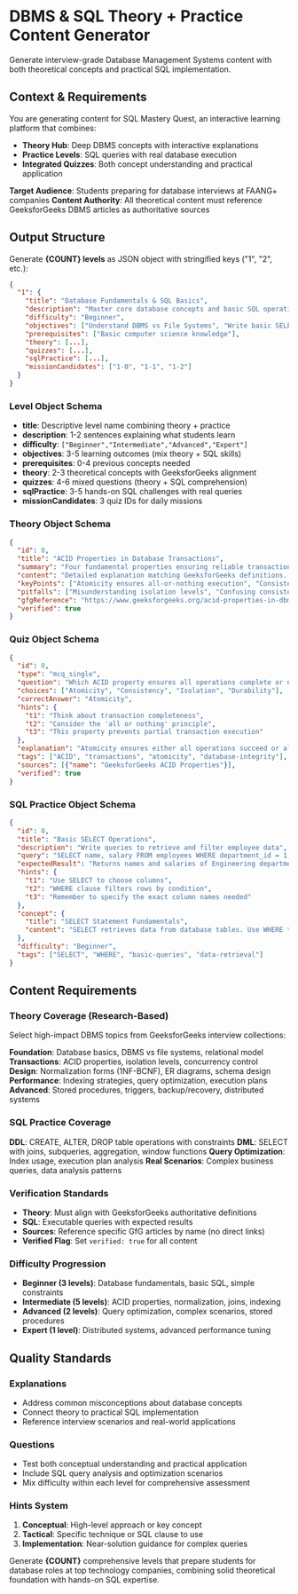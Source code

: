 # DBMS & SQL Theory + Practice Content Generator

Generate interview-grade Database Management Systems content with both theoretical concepts and practical SQL implementation.

## Context & Requirements
You are generating content for SQL Mastery Quest, an interactive learning platform that combines:
- **Theory Hub**: Deep DBMS concepts with interactive explanations  
- **Practice Levels**: SQL queries with real database execution
- **Integrated Quizzes**: Both concept understanding and practical application

**Target Audience**: Students preparing for database interviews at FAANG+ companies
**Content Authority**: All theoretical content must reference GeeksforGeeks DBMS articles as authoritative sources

## Output Structure

Generate **{COUNT} levels** as JSON object with stringified keys ("1", "2", etc.):

```json
{
  "1": {
    "title": "Database Fundamentals & SQL Basics",
    "description": "Master core database concepts and basic SQL operations",
    "difficulty": "Beginner",
    "objectives": ["Understand DBMS vs File Systems", "Write basic SELECT queries", "Apply fundamental constraints"],
    "prerequisites": ["Basic computer science knowledge"],
    "theory": [...],
    "quizzes": [...],
    "sqlPractice": [...],
    "missionCandidates": ["1-0", "1-1", "1-2"]
  }
}
```

### Level Object Schema

- **title**: Descriptive level name combining theory + practice
- **description**: 1-2 sentences explaining what students learn
- **difficulty**: `["Beginner","Intermediate","Advanced","Expert"]`
- **objectives**: 3-5 learning outcomes (mix theory + SQL skills)
- **prerequisites**: 0-4 previous concepts needed
- **theory**: 2-3 theoretical concepts with GeeksforGeeks alignment
- **quizzes**: 4-6 mixed questions (theory + SQL comprehension)
- **sqlPractice**: 3-5 hands-on SQL challenges with real queries
- **missionCandidates**: 3 quiz IDs for daily missions

### Theory Object Schema

```json
{
  "id": 0,
  "title": "ACID Properties in Database Transactions",
  "summary": "Four fundamental properties ensuring reliable transaction processing",
  "content": "Detailed explanation matching GeeksforGeeks definitions...",
  "keyPoints": ["Atomicity ensures all-or-nothing execution", "Consistency maintains data integrity"],
  "pitfalls": ["Misunderstanding isolation levels", "Confusing consistency with durability"],
  "gfgReference": "https://www.geeksforgeeks.org/acid-properties-in-dbms/",
  "verified": true
}
```

### Quiz Object Schema

```json
{
  "id": 0,
  "type": "mcq_single",
  "question": "Which ACID property ensures all operations complete or none do?",
  "choices": ["Atomicity", "Consistency", "Isolation", "Durability"],
  "correctAnswer": "Atomicity",
  "hints": {
    "t1": "Think about transaction completeness",
    "t2": "Consider the 'all or nothing' principle",
    "t3": "This property prevents partial transaction execution"
  },
  "explanation": "Atomicity ensures either all operations succeed or all fail, preventing partial updates that could corrupt data integrity.",
  "tags": ["ACID", "transactions", "atomicity", "database-integrity"],
  "sources": [{"name": "GeeksforGeeks ACID Properties"}],
  "verified": true
}
```

### SQL Practice Object Schema

```json
{
  "id": 0,
  "title": "Basic SELECT Operations",
  "description": "Write queries to retrieve and filter employee data",
  "query": "SELECT name, salary FROM employees WHERE department_id = 1;",
  "expectedResult": "Returns names and salaries of Engineering department employees",
  "hints": {
    "t1": "Use SELECT to choose columns",
    "t2": "WHERE clause filters rows by condition", 
    "t3": "Remember to specify the exact column names needed"
  },
  "concept": {
    "title": "SELECT Statement Fundamentals",
    "content": "SELECT retrieves data from database tables. Use WHERE to filter rows and specify exact columns needed."
  },
  "difficulty": "Beginner",
  "tags": ["SELECT", "WHERE", "basic-queries", "data-retrieval"]
}
```

## Content Requirements

### Theory Coverage (Research-Based)
Select high-impact DBMS topics from GeeksforGeeks interview collections:

**Foundation**: Database basics, DBMS vs file systems, relational model
**Transactions**: ACID properties, isolation levels, concurrency control  
**Design**: Normalization forms (1NF-BCNF), ER diagrams, schema design
**Performance**: Indexing strategies, query optimization, execution plans
**Advanced**: Stored procedures, triggers, backup/recovery, distributed systems

### SQL Practice Coverage
**DDL**: CREATE, ALTER, DROP table operations with constraints
**DML**: SELECT with joins, subqueries, aggregation, window functions
**Query Optimization**: Index usage, execution plan analysis
**Real Scenarios**: Complex business queries, data analysis patterns

### Verification Standards
- **Theory**: Must align with GeeksforGeeks authoritative definitions
- **SQL**: Executable queries with expected results
- **Sources**: Reference specific GfG articles by name (no direct links)
- **Verified Flag**: Set `verified: true` for all content

### Difficulty Progression
- **Beginner (3 levels)**: Database fundamentals, basic SQL, simple constraints
- **Intermediate (5 levels)**: ACID properties, normalization, joins, indexing  
- **Advanced (2 levels)**: Query optimization, complex scenarios, stored procedures
- **Expert (1 level)**: Distributed systems, advanced performance tuning

## Quality Standards

### Explanations
- Address common misconceptions about database concepts
- Connect theory to practical SQL implementation
- Reference interview scenarios and real-world applications

### Questions  
- Test both conceptual understanding and practical application
- Include SQL query analysis and optimization scenarios
- Mix difficulty within each level for comprehensive assessment

### Hints System
1. **Conceptual**: High-level approach or key concept
2. **Tactical**: Specific technique or SQL clause to use  
3. **Implementation**: Near-solution guidance for complex queries

Generate **{COUNT}** comprehensive levels that prepare students for database roles at top technology companies, combining solid theoretical foundation with hands-on SQL expertise.